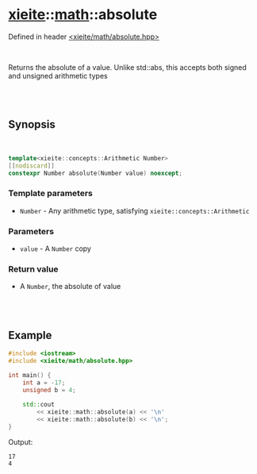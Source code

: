 # [xieite](../../README.md)::[math](../math.md)::absolute
Defined in header [<xieite/math/absolute.hpp>](../../include/xieite/math/absolute.hpp)

<br/>

Returns the absolute of a value. Unlike std::abs, this accepts both signed and unsigned arithmetic types

<br/><br/>

## Synopsis

<br/>

```cpp
template<xieite::concepts::Arithmetic Number>
[[nodiscard]]
constexpr Number absolute(Number value) noexcept;
```
### Template parameters
- `Number` - Any arithmetic type, satisfying `xieite::concepts::Arithmetic`
### Parameters
- `value` - A `Number` copy
### Return value
- A `Number`, the absolute of value

<br/><br/>

## Example
```cpp
#include <iostream>
#include <xieite/math/absolute.hpp>

int main() {
	int a = -17;
	unsigned b = 4;
	
	std::cout
		<< xieite::math::absolute(a) << '\n'
		<< xieite::math::absolute(b) << '\n';
}
```
Output:
```
17
4
```
